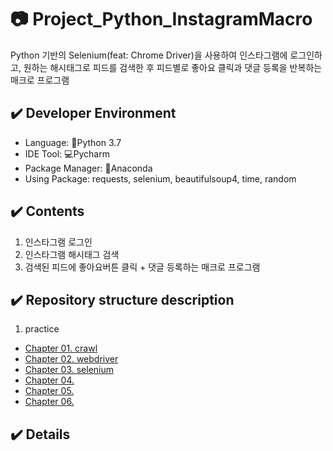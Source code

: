 # :camera: Project_Python_InstagramMacro 

Python 기반의 Selenium(feat: Chrome Driver)을 사용하여 인스타그램에 로그인하고, 원하는 해시태그로 피드를 검색한 후 피드별로 좋아요 클릭과 댓글 등록을 반복하는 매크로 프로그램

## :heavy_check_mark: Developer Environment
  - Language: :crocodile:Python 3.7
  - IDE Tool: :computer:Pycharm
  - Package Manager: :snake:Anaconda
  - Using Package: requests, selenium, beautifulsoup4, time, random
  
## :heavy_check_mark: Contents
  1. 인스타그램 로그인
  2. 인스타그램 해시태그 검색
  3. 검색된 피드에 좋아요버튼 클릭 + 댓글 등록하는 매크로 프로그램

## :heavy_check_mark: Repository structure description
  1. practice
  - [Chapter 01. crawl](#running-the-tests)
  - [Chapter 02. webdriver](#deployment)
  - [Chapter 03. selenium](#built-with)
  - [Chapter 04. ](#contributing)
  - [Chapter 05.](#versioning)
  - [Chapter 06.](#authors)

  
  ## 
## :heavy_check_mark: Details
